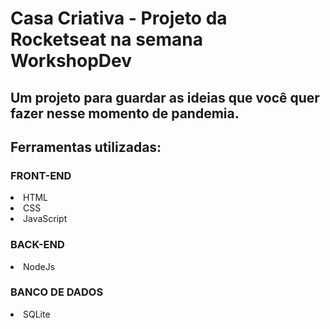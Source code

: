# Casa Criativa - Projeto da Rocketseat na semana WorkshopDev

## Um projeto para guardar as ideias que você quer fazer nesse momento de pandemia.

<h2> Ferramentas utilizadas:</h2>
<h3>FRONT-END</h3>
  <li>HTML</li>
  <li>CSS</li>
  <li>JavaScript</li>
  
 <h3>BACK-END</h3>
  <li>NodeJs</li>
  
  <h3>BANCO DE DADOS</h3>
  <li>SQLite</li>
  
  
  
  

